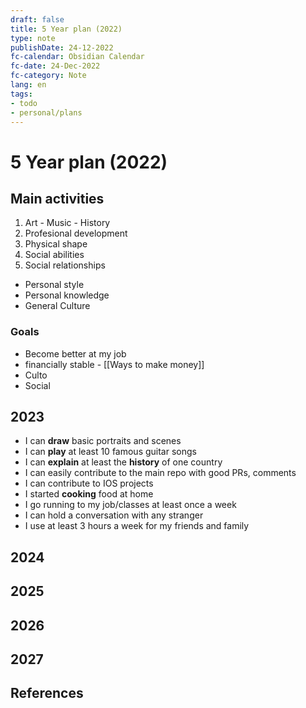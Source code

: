 ```yaml
---
draft: false
title: 5 Year plan (2022)
type: note
publishDate: 24-12-2022
fc-calendar: Obsidian Calendar
fc-date: 24-Dec-2022
fc-category: Note
lang: en
tags:
- todo
- personal/plans
---
```


# 5 Year plan (2022)
## Main activities
1. Art - Music - History
2. Profesional development
4. Physical shape
6. Social abilities
7. Social relationships 

- Personal style
- Personal knowledge
- General Culture 

### Goals
- Become better at my job
- financially stable - [[Ways to make money]]
- Culto
- Social 


## 2023
- I can **draw** basic portraits and scenes
- I can **play** at least 10 famous guitar songs
- I can **explain** at least the **history** of one country 
- I can easily contribute to the main repo with good PRs, comments 
- I can contribute to IOS projects 
- I started **cooking** food at home
- I go running to my job/classes at least once a week
- I can hold a conversation with any stranger 
- I use at least 3 hours a week for my friends and family 
## 2024

## 2025

## 2026

## 2027



## References

